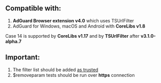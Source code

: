 ## Compatible with:

1. **AdGuard Browser extension v4.0** which uses TSUrlFilter
2. AdGuard for Windows, macOS and Android with **CoreLibs v1.8**

Case 14 is supported by **CoreLibs v1.17** and by **TSUrlFilter** after **v3.1.0-alpha.7**

## Important:

1. The filter list should be added
  [as trusted](https://adguard.com/kb/general/ad-filtering/create-own-filters/#removeparam-modifier)
2. $removeparam tests should be run over **https** connection
